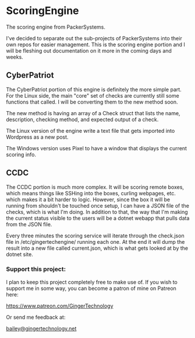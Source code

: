 # ScoringEngine
The scoring engine from PackerSystems.

I've decided to separate out the sub-projects of PackerSystems into their own repos for easier management.
This is the scoring engine portion and I will be fleshing out documentation on it more in the coming days and weeks.

## CyberPatriot
The CyberPatriot portion of this engine is definitely the more simple part. For the Linux side, the main "core" set of checks are currently still
some functions that called. I will be converting them to the new method soon.

The new method is having an array of a Check struct that lists the name, description, checking method, and expected output of a check.

The Linux version of the engine write a text file that gets imported into Wordpress as a new post.

The Windows version uses Pixel to have a window that displays the current scoring info.

## CCDC
The CCDC portion is much more complex. It will be scoring remote boxes, which means things like SSHing into the boxes, curling webpages, etc. which
makes it a bit harder to logic. However, since the box it will be running from shouldn't be touched once setup, I can have a JSON file of the checks,
which is what I'm doing. In addition to that, the way that I'm making the current status visible to the users will be a dotnet webapp that pulls data
from the JSON file.

Every three minutes the scoring service will iterate through the check.json file in /etc/gingertechengine/ running each one. At the end it will dump the
result into a new file called current.json, which is what gets looked at by the dotnet site. 

### Support this project:

I plan to keep this project completely free to make use of. If you wish to support me in some way, you can become a patron of mine on Patreon here:

https://www.patreon.com/GingerTechnology

Or send me feedback at:

bailey@gingertechnology.net